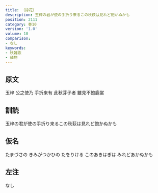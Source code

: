 ```yaml
---
title: （詠花）
description: 玉梓の君が使の手折り来るこの秋萩は見れど飽かぬかも
position: 2111
category: 巻10
version: '1.0'
volume: 10
comparison:
- なし
keywords:
- 秋雑歌
- 植物
---
```


## 原文

玉梓 公之使乃 手折来有 此秋芽子者 雖見不飽鹿裳

## 訓読

玉梓の君が使の手折り来るこの秋萩は見れど飽かぬかも

## 仮名

たまづさの きみがつかひの たをりける このあきはぎは みれどあかぬかも

## 左注

なし
